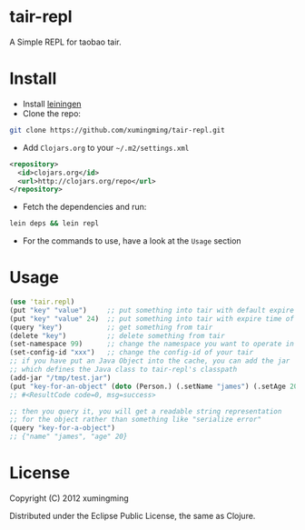 # tair-repl

A Simple REPL for taobao tair.

# Install

* Install [leiningen](https://github.com/technomancy/leiningen)
* Clone the repo: 

``` bash
git clone https://github.com/xumingming/tair-repl.git
```

* Add `Clojars.org` to your `~/.m2/settings.xml`

``` xml
<repository>
  <id>clojars.org</id>
  <url>http://clojars.org/repo</url>
</repository>
```

* Fetch the dependencies and run: 

``` bash
lein deps && lein repl
```

* For the commands to use, have a look at the `Usage` section 

# Usage

``` clojure
(use 'tair.repl)
(put "key" "value")     ;; put something into tair with default expire time(24hr)
(put "key" "value" 24)  ;; put something into tair with expire time of 24 seconds
(query "key")           ;; get something from tair
(delete "key")          ;; delete something from tair
(set-namespace 99)      ;; change the namespace you want to operate in
(set-config-id "xxx")   ;; change the config-id of your tair
;; if you have put an Java Object into the cache, you can add the jar 
;; which defines the Java class to tair-repl's classpath
(add-jar "/tmp/test.jar")
(put "key-for-an-object" (doto (Person.) (.setName "james") (.setAge 20)))
;; #<ResultCode code=0, msg=success>

;; then you query it, you will get a readable string representation
;; for the object rather than something like "serialize error"
(query "key-for-a-object")
;; {"name" "james", "age" 20}
```


# License

Copyright (C) 2012 xumingming

Distributed under the Eclipse Public License, the same as Clojure.
